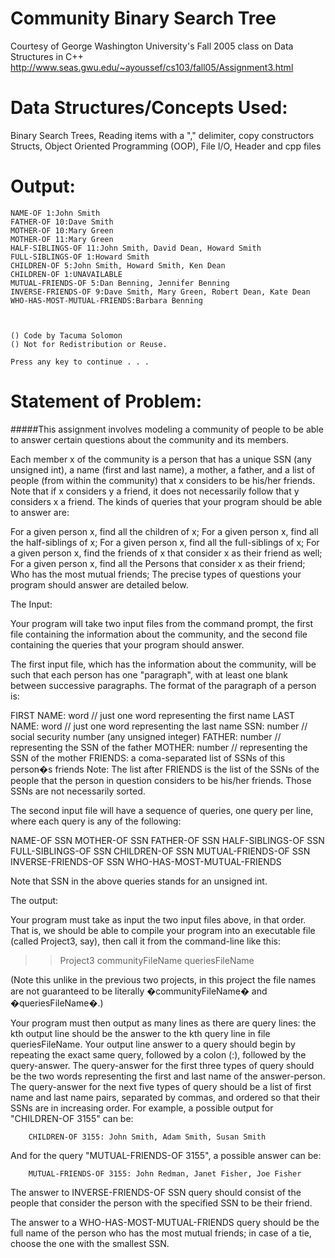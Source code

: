 Community Binary Search Tree
============================

Courtesy of 
George Washington University's
Fall 2005 class on Data Structures in C++
http://www.seas.gwu.edu/~ayoussef/cs103/fall05/Assignment3.html


Data Structures/Concepts Used:
==============================
Binary Search Trees, Reading items with a "," delimiter, copy constructors
Structs, Object Oriented Programming (OOP), File I/O, Header and cpp files


Output:
=======
	NAME-OF 1:John Smith
	FATHER-OF 10:Dave Smith
	MOTHER-OF 10:Mary Green
	MOTHER-OF 11:Mary Green
	HALF-SIBLINGS-OF 11:John Smith, David Dean, Howard Smith
	FULL-SIBLINGS-OF 1:Howard Smith
	CHILDREN-OF 5:John Smith, Howard Smith, Ken Dean
	CHILDREN-OF 1:UNAVAILABLE
	MUTUAL-FRIENDS-OF 5:Dan Benning, Jennifer Benning
	INVERSE-FRIENDS-OF 9:Dave Smith, Mary Green, Robert Dean, Kate Dean
	WHO-HAS-MOST-MUTUAL-FRIENDS:Barbara Benning



	() Code by Tacuma Solomon
	() Not for Redistribution or Reuse.

	Press any key to continue . . .


Statement of Problem:
=====================

#####This assignment involves modeling a community of people to be able to answer certain questions about the community and its members.

Each member x of the community is a person that has a unique SSN (any unsigned int), a name (first and last name), a mother, a father, and a list of people (from within the community) that x considers to be his/her friends. Note that if x considers y a friend, it does not necessarily follow that y considers x a friend. The kinds of queries that your program should be able to answer are:

For a given person x, find all the children of x; 
For a given person x, find all the half-siblings of x; 
For a given person x, find all the full-siblings of x; 
For a given person x, find the friends of x that consider x as their friend as well; 
For a given person x, find all the Persons that consider x as their friend; 
Who has the most mutual friends; 
The precise types of questions your program should answer are detailed below.

The Input:  

Your program will take two input files from the command prompt, the first file containing the information about the community, and the second file containing the queries that your program should answer. 

The first input file, which has the information about the community, will be such that each person has one "paragraph", with at least one blank between successive paragraphs. The format of the paragraph of a person is: 

FIRST NAME: word       // just one word representing the first name
LAST NAME: word        // just one word representing the last name
SSN: number                     // social security number (any unsigned integer)
FATHER: number            // representing the SSN of the father
MOTHER: number          // representing the SSN of the mother
FRIENDS: a coma-separated list of SSNs of this person�s friends
Note: The list after FRIENDS is the list of the SSNs of the people that the person in question considers to be his/her friends. Those SSNs are not necessarily sorted.

The second input file will have a sequence of queries, one query per line, where each query is any of the following:

NAME-OF SSN
MOTHER-OF SSN
FATHER-OF SSN
HALF-SIBLINGS-OF SSN
FULL-SIBLINGS-OF SSN
CHILDREN-OF SSN
MUTUAL-FRIENDS-OF SSN
INVERSE-FRIENDS-OF SSN 
WHO-HAS-MOST-MUTUAL-FRIENDS

Note that SSN in the above queries stands for an unsigned int.  

The output:

Your program must take as input the two input files above, in that order. That is, we should be able to compile your program into an executable file (called Project3, say), then call it from the command-line like this: 

>> Project3 communityFileName queriesFileName

(Note this unlike in the previous two projects, in this project the file names are not guaranteed to be literally �communityFileName� and �queriesFileName�.)

Your program must then output as many lines as there are query lines: the kth output line should be the answer to the kth query line in file queriesFileName. Your output line answer to a query should begin by repeating the exact same query, followed by a colon (:), followed by the query-answer. The query-answer for the first three types of query should be the two words representing the first and last name of the answer-person. The query-answer for the next five types of query should be a list of first name and last name pairs, separated by commas, and ordered so that their SSNs are in increasing order. For example, a possible output for "CHILDREN-OF 3155" can be: 

        CHILDREN-OF 3155: John Smith, Adam Smith, Susan Smith 

And for the query "MUTUAL-FRIENDS-OF 3155", a possible answer can be: 

        MUTUAL-FRIENDS-OF 3155: John Redman, Janet Fisher, Joe Fisher 

The answer to INVERSE-FRIENDS-OF SSN query should consist of the people that consider the person with the specified SSN to be their friend.

The answer to a WHO-HAS-MOST-MUTUAL-FRIENDS query should be the full name of the person who has the most mutual friends; in case of a tie, choose the one with the smallest SSN.
